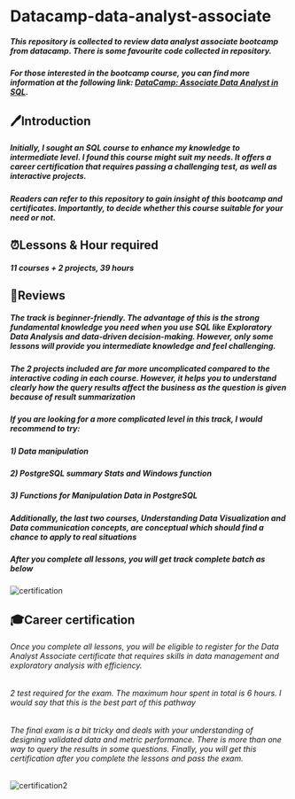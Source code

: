 # Datacamp-data-analyst-associate
##### This repository is collected to review data analyst associate bootcamp from datacamp. There is some favourite code collected in repository. 

##### For those interested in the bootcamp course, you can find more information at the following link: [DataCamp: Associate Data Analyst in SQL](https://app.datacamp.com/learn/career-tracks/associate-data-analyst-in-sql).
## 🖊️Introduction
##### Initially, I sought an SQL course to enhance my knowledge to intermediate level. I found this course might suit my needs. It offers a career certification that requires passing a challenging test, as well as interactive projects. 
##### Readers can refer to this repository to gain insight of this bootcamp and certificates. Importantly, to decide whether this course suitable for your need or not. 

## ⏰Lessons & Hour required
##### 11 courses + 2 projects, 39 hours

## 💭Reviews
##### The track is beginner-friendly. The advantage of this is the strong fundamental knowledge you need when you use SQL like Exploratory Data Analysis and data-driven decision-making. However, only some lessons will provide you intermediate knowledge and feel challenging.

##### The 2 projects included are far more uncomplicated compared to the interactive coding in each course. However, it helps you to understand clearly how the query results affect the business as the question is given because of result summarization

##### If you are looking for a more complicated level in this track, I would recommend to try:
##### 1) Data manipulation
##### 2) PostgreSQL summary Stats and Windows function
##### 3) Functions for Manipulation Data in PostgreSQL
##### Additionally, the last two courses, Understanding Data Visualization and Data communication concepts, are conceptual which should find a chance to apply to real situations

##### **After you complete all lessons, you will get track complete batch as below** 

<picture>
 <source media="(prefers-color-scheme: dark)" srcset="[https://www.datacamp.com/statement-of-accomplishment/track/3a8df8f832395a0f368e58f0b1e172cd7eb23f34?raw=1](https://github.com/Thanchanokk-p/Datacamp-data-analyst-associate/blob/main/Analyst%20in%20SQL%20certification.png)">
 <source media="(prefers-color-scheme: light)" srcset="[https://www.datacamp.com/statement-of-accomplishment/track/3a8df8f832395a0f368e58f0b1e172cd7eb23f34?raw=1](https://github.com/Thanchanokk-p/Datacamp-data-analyst-associate/blob/main/Analyst%20in%20SQL%20certification.png)">
 <img alt="certification" src="[https://www.datacamp.com/statement-of-accomplishment/track/3a8df8f832395a0f368e58f0b1e172cd7eb23f34?raw=1](https://github.com/Thanchanokk-p/Datacamp-data-analyst-associate/blob/main/Analyst%20in%20SQL%20certification.png)">
</picture>

## 🎓Career certification
###### Once you complete all lessons, you will be eligible to register for the Data Analyst Associate certificate that requires skills in data management and exploratory analysis with efficiency. 

###### 2 test required for the exam. The maximum hour spent in total is 6 hours. I would say that this is the best part of this pathway

###### The final exam is a bit tricky and deals with your understanding of designing validated data and metric performance. There is more than one way to query the results in some questions. Finally, you will get this certification after you complete the lessons and pass the exam. 

<picture>
 <source media="(prefers-color-scheme: dark)" srcset="[https://www.datacamp.com/statement-of-accomplishment/track/3a8df8f832395a0f368e58f0b1e172cd7eb23f34?raw=1](https://github.com/Thanchanokk-p/Datacamp-data-analyst-associate/blob/main/Analyst%20in%20SQL%20certification.png)">
 <source media="(prefers-color-scheme: light)" srcset="[https://www.datacamp.com/statement-of-accomplishment/track/3a8df8f832395a0f368e58f0b1e172cd7eb23f34?raw=1](https://github.com/Thanchanokk-p/Datacamp-data-analyst-associate/blob/main/Analyst%20in%20SQL%20certification.png)">
 <img alt="certification2" src="[https://www.datacamp.com/statement-of-accomplishment/track/3a8df8f832395a0f368e58f0b1e172cd7eb23f34?raw=1](https://github.com/Thanchanokk-p/Datacamp-data-analyst-associate/blob/main/Analyst%20in%20SQL%20certification.png)">
</picture>



